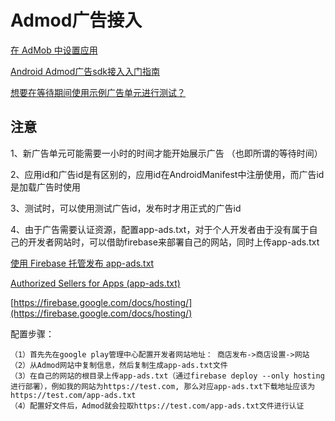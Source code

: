 # Admod广告接入

[在 AdMob 中设置应用](https://support.google.com/admob/answer/2773509)

[Android Admod广告sdk接入入门指南](https://developers.google.com/admob/android/quick-start?hl=zh-CN#import_the_mobile_ads_sdk)

[想要在等待期间使用示例广告单元进行测试？](https://developers.google.com/admob/android/test-ads)


## 注意

1、新广告单元可能需要一小时的时间才能开始展示广告  （也即所谓的等待时间）

2、应用id和广告id是有区别的，应用id在AndroidManifest中注册使用，而广告id是加载广告时使用

3、测试时，可以使用测试广告id，发布时才用正式的广告id

4、由于广告需要认证资源，配置app-ads.txt，对于个人开发者由于没有属于自己的开发者网站时，可以借助firebase来部署自己的网站，同时上传app-ads.txt

[使用 Firebase 托管发布 app-ads.txt](https://support.google.com/admob/answer/9820295?hl=zh-Hans)

[Authorized Sellers for Apps (app-ads.txt) ](https://developers.google.com/admob/android/app-ads#firebase)

[https://firebase.google.com/docs/hosting/](https://firebase.google.com/docs/hosting/)

配置步骤：

    （1）首先先在google play管理中心配置开发者网站地址： 商店发布->商店设置->网站
    （2）从Admod网站中复制信息，然后复制生成app-ads.txt文件
    （3）在自己的网站的根目录上传app-ads.txt（通过firebase deploy --only hosting 进行部署），例如我的网站为https://test.com, 那么对应app-ads.txt下载地址应该为https://test.com/app-ads.txt
    （4）配置好文件后，Admod就会拉取https://test.com/app-ads.txt文件进行认证
     